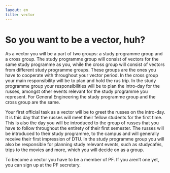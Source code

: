```yaml
---
layout: en
title: vector
---
```


<h1>So you want to be a vector, huh?</h1>

<div id="poster-image" style="background-image: url('/static/img/vektor.jpg');">
</div>

<p>As a vector you will be a part of two groups: a study programme group and a cross group. The study programme group will consist of vectors for the same study programme as you, while the cross group will consist of vectors from different study programme groups. These groups are the ones you have to cooperate with throughout your vector period. In the cross group your main responsibility will be to plan and hold the rus trip. In the study programme group your responsibilities will be to plan the intro-day for the russes, amongst other events relevant for the study programme you represent. For General Engineering the study programme group and the cross group are the same.</p>

<p>Your first official task as a vector will be to greet the russes on the intro-day. It is this day that the russes will meet their fellow students for the first time. This is also the day you will be introduced to the group of russes that you have to follow throughout the entirety of their first semester. The russes will be introduced to their study programme, to the campus and will generally receive their first impression of DTU. In the study programme group you will also be responsible for planning study relevant events, such as studycafés, trips to the movies and more, which you will decide on as a group.
</p>

<p>To become a vector you have to be a member of PF. If you aren’t one yet, you can sign up at the PF secretary.
</p>
